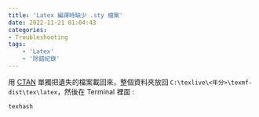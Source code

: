 ```yaml
---
title: 'Latex 編譯時缺少 .sty 檔案'
date: 2022-11-21 01:04:43
categories:
- Troubleshooting
tags:
    - 'Latex'
    - '除錯紀錄'
---
```

用 [CTAN](https://ctan.org/pkg) 單獨把遺失的檔案載回來，整個資料夾放回 `C:\texlive\<年分>\texmf-dist\tex\latex`，然後在 Terminal 裡面 :
```bash command:("[root@localhost] $":1)
texhash
```

